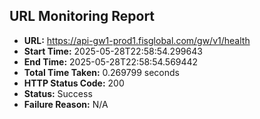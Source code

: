 ## URL Monitoring Report

- **URL:** https://api-gw1-prod1.fisglobal.com/gw/v1/health
- **Start Time:** 2025-05-28T22:58:54.299643
- **End Time:** 2025-05-28T22:58:54.569442
- **Total Time Taken:** 0.269799 seconds
- **HTTP Status Code:** 200
- **Status:** Success
- **Failure Reason:** N/A
